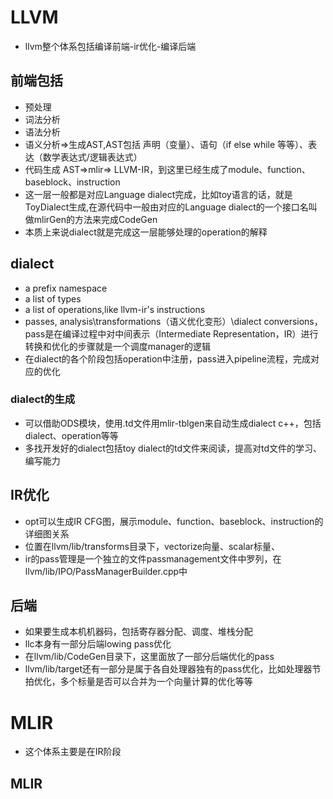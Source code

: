 # LLVM
- llvm整个体系包括编译前端-ir优化-编译后端

## 前端包括
- 预处理
- 词法分析
- 语法分析
- 语义分析=>生成AST,AST包括 声明（变量）、语句（if else while 等等）、表达（数学表达式/逻辑表达式）
- 代码生成 AST=>mlir=> LLVM-IR，到这里已经生成了module、function、baseblock、instruction
- 这一层一般都是对应Language dialect完成，比如toy语言的话，就是ToyDialect生成,在源代码中一般由对应的Language dialect的一个接口名叫做mlirGen的方法来完成CodeGen
- 本质上来说dialect就是完成这一层能够处理的operation的解释

## dialect
- a prefix namespace
- a list of types
- a list of operations,like llvm-ir's instructions
- passes, analysis\transformations（语义优化变形）\dialect conversions，pass是在编译过程中对中间表示（Intermediate Representation，IR）进行转换和优化的步骤就是一个调度manager的逻辑
- 在dialect的各个阶段包括operation中注册，pass进入pipeline流程，完成对应的优化

### dialect的生成
- 可以借助ODS模块，使用.td文件用mlir-tblgen来自动生成dialect c++，包括dialect、operation等等
- 多找开发好的dialect包括toy dialect的td文件来阅读，提高对td文件的学习、编写能力

## IR优化
- opt可以生成IR CFG图，展示module、function、baseblock、instruction的详细图关系
- 位置在llvm/lib/transforms目录下，vectorize向量、scalar标量、
- ir的pass管理是一个独立的文件passmanagement文件中罗列，在llvm/lib/IPO/PassManagerBuilder.cpp中

## 后端
- 如果要生成本机机器码，包括寄存器分配、调度、堆栈分配
- llc本身有一部分后端lowing pass优化
- 在llvm/lib/CodeGen目录下，这里面放了一部分后端优化的pass
- llvm/lib/target还有一部分是属于各自处理器独有的pass优化，比如处理器节拍优化，多个标量是否可以合并为一个向量计算的优化等等

# MLIR
- 这个体系主要是在IR阶段

## MLIR
